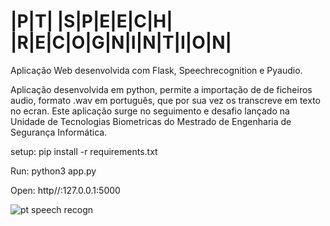 # |P|T|  |S|P|E|E|C|H|  |R|E|C|O|G|N|I|N|T|I|O|N|

Aplicação Web desenvolvida com Flask, Speechrecognition e Pyaudio.

Aplicação desenvolvida em python, permite a importação de de ficheiros audio, formato .wav em português, que por sua vez os transcreve em texto no ecran.
Este aplicação surge no seguimento e desafio lançado na Unidade de Tecnologias Biometricas do Mestrado de Engenharia de Segurança Informática.

setup:
pip install -r requirements.txt

Run:
python3 app.py

Open:
http//:127.0.0.1:5000

![pt speech recogn](https://github.com/paciente23256/speech-recognition/blob/main/static/app_sceenshot?raw=true "pt speech recogn")
